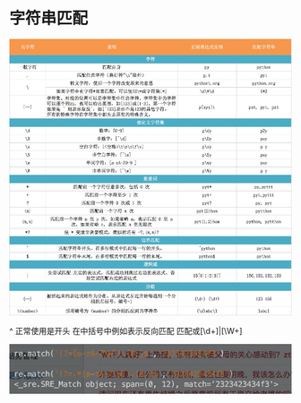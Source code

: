 # 字符串匹配

![](../.gitbook/assets/15374149753804.jpg)

^ 正常使用是开头 在中括号中例如表示反向匹配 匹配或\[\d+\]\|\[\W+\]

![](../.gitbook/assets/15374235479115.jpg)

